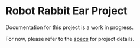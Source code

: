 # Robot Rabbit Ear Project
Documentation for this project is a work in progress.

For now, please refer to the [specs](specs.yaml) for project details.

